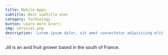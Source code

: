```yaml
---
title: Mobile Apps
subtitle: Best subtitle ever
category: Technology
button: Learn more &rarr;
img: service1.png
description: 'Lorem ipsum dolor, sit amet consectetur adipisicing elit. Sit doloribus nemo quia? Impedit repudiandae obcaecati consectetur aliquid totam earum tempora possimus fugit ad odit commodi, ut officiis maiores non rerum!'
---
```

Jill is an avid fruit grower based in the south of France.
